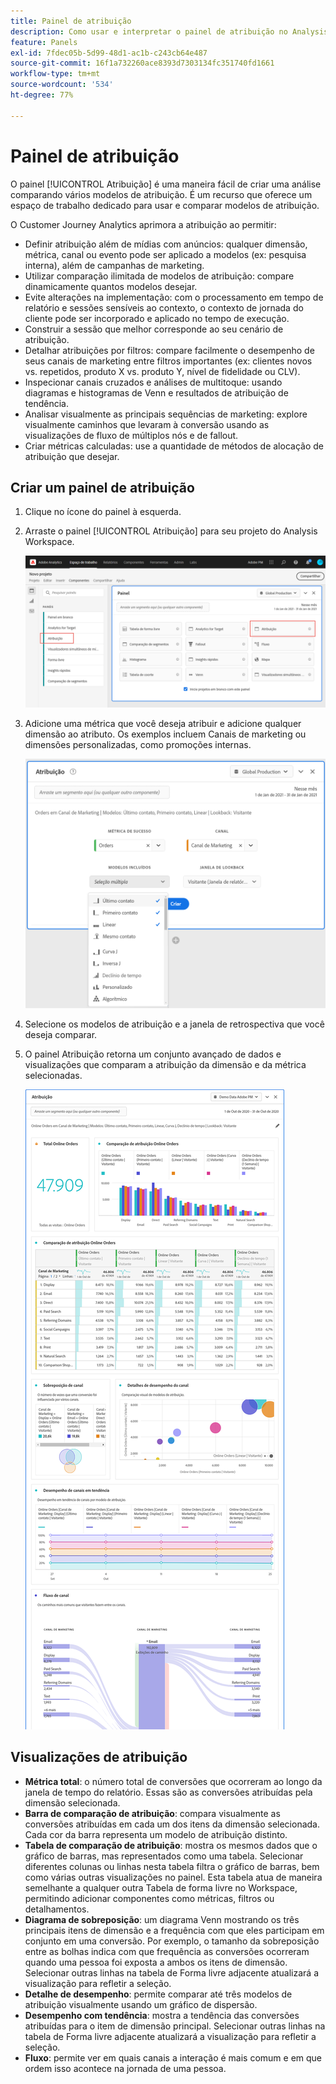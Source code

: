 ```yaml
---
title: Painel de atribuição
description: Como usar e interpretar o painel de atribuição no Analysis Workspace.
feature: Panels
exl-id: 7fdec05b-5d99-48d1-ac1b-c243cb64e487
source-git-commit: 16f1a732260ace8393d7303134fc351740fd1661
workflow-type: tm+mt
source-wordcount: '534'
ht-degree: 77%

---
```


# Painel de atribuição

O painel [!UICONTROL Atribuição] é uma maneira fácil de criar uma análise comparando vários modelos de atribuição. É um recurso que oferece um espaço de trabalho dedicado para usar e comparar modelos de atribuição.

O Customer Journey Analytics aprimora a atribuição ao permitir:

* Definir atribuição além de mídias com anúncios: qualquer dimensão, métrica, canal ou evento pode ser aplicado a modelos (ex: pesquisa interna), além de campanhas de marketing.
* Utilizar comparação ilimitada de modelos de atribuição: compare dinamicamente quantos modelos desejar.
* Evite alterações na implementação: com o processamento em tempo de relatório e sessões sensíveis ao contexto, o contexto de jornada do cliente pode ser incorporado e aplicado no tempo de execução.
* Construir a sessão que melhor corresponde ao seu cenário de atribuição.
* Detalhar atribuições por filtros: compare facilmente o desempenho de seus canais de marketing entre filtros importantes (ex: clientes novos vs. repetidos, produto X vs. produto Y, nível de fidelidade ou CLV).
* Inspecionar canais cruzados e análises de multitoque: usando diagramas e histogramas de Venn e resultados de atribuição de tendência.
* Analisar visualmente as principais sequências de marketing: explore visualmente caminhos que levaram à conversão usando as visualizações de fluxo de múltiplos nós e de fallout.
* Criar métricas calculadas: use a quantidade de métodos de alocação de atribuição que desejar.

## Criar um painel de atribuição

1. Clique no ícone do painel à esquerda.
1. Arraste o painel [!UICONTROL Atribuição] para seu projeto do Analysis Workspace.

   ![A janela Novo projeto destacando o painel Atribuição.](assets/Attribution_Panel_1.png)

1. Adicione uma métrica que você deseja atribuir e adicione qualquer dimensão ao atributo. Os exemplos incluem Canais de marketing ou dimensões personalizadas, como promoções internas.

   ![A janela Painel de atribuição mostra várias dimensões e métricas selecionadas.](assets/attribution_panel2.png)

1. Selecione os modelos de atribuição e a janela de retrospectiva que você deseja comparar.

1. O painel Atribuição retorna um conjunto avançado de dados e visualizações que comparam a atribuição da dimensão e da métrica selecionadas.

   ![As visualizações do painel Atribuição que comparam as métricas e dimensões selecionadas.](assets/attr_panel_vizs.png)

## Visualizações de atribuição

* **Métrica total**: o número total de conversões que ocorreram ao longo da janela de tempo do relatório. Essas são as conversões atribuídas pela dimensão selecionada.
* **Barra de comparação de atribuição**: compara visualmente as conversões atribuídas em cada um dos itens da dimensão selecionada. Cada cor da barra representa um modelo de atribuição distinto.
* **Tabela de comparação de atribuição**: mostra os mesmos dados que o gráfico de barras, mas representados como uma tabela. Selecionar diferentes colunas ou linhas nesta tabela filtra o gráfico de barras, bem como várias outras visualizações no painel. Esta tabela atua de maneira semelhante a qualquer outra Tabela de forma livre no Workspace, permitindo adicionar componentes como métricas, filtros ou detalhamentos.
* **Diagrama de sobreposição**: um diagrama Venn mostrando os três principais itens de dimensão e a frequência com que eles participam em conjunto em uma conversão. Por exemplo, o tamanho da sobreposição entre as bolhas indica com que frequência as conversões ocorreram quando uma pessoa foi exposta a ambos os itens de dimensão. Selecionar outras linhas na tabela de Forma livre adjacente atualizará a visualização para refletir a seleção.
* **Detalhe de desempenho**: permite comparar até três modelos de atribuição visualmente usando um gráfico de dispersão.
* **Desempenho com tendência**: mostra a tendência das conversões atribuídas para o item de dimensão principal. Selecionar outras linhas na tabela de Forma livre adjacente atualizará a visualização para refletir a seleção.
* **Fluxo**: permite ver em quais canais a interação é mais comum e em que ordem isso acontece na jornada de uma pessoa.
